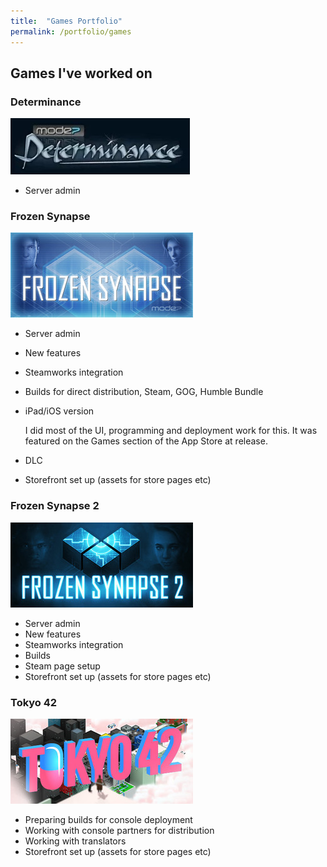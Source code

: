 ```yaml
---
title:  "Games Portfolio"
permalink: /portfolio/games
---
```


## Games I've worked on

### Determinance

![Determinance logo](/assets/images/portfolio_determinance.jpeg)

* Server admin

### Frozen Synapse

![Frozen Synapse logo](/assets/images/portfolio_fs.jpg)

* Server admin
* New features
* Steamworks integration
* Builds for direct distribution, Steam, GOG, Humble Bundle
* iPad/iOS version

  I did most of the UI, programming and deployment work for this. It was featured on the Games section of the App Store at release.
* DLC
* Storefront set up (assets for store pages etc)

### Frozen Synapse 2

![Frozen Synapse 2 logo](/assets/images/portfolio_fs2.jpg)

* Server admin
* New features
* Steamworks integration
* Builds
* Steam page setup
* Storefront set up (assets for store pages etc)

### Tokyo 42

![Tokyo 42 logo](/assets/images/portfolio_t42.jpg)

* Preparing builds for console deployment
* Working with console partners for distribution
* Working with translators
* Storefront set up (assets for store pages etc)
